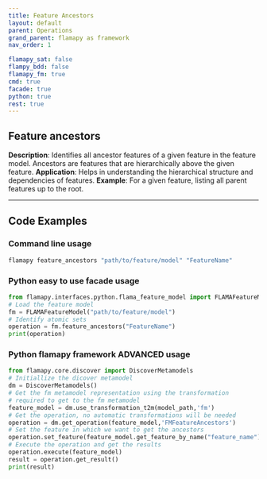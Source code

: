 ```yaml
---
title: Feature Ancestors
layout: default
parent: Operations
grand_parent: flamapy as framework
nav_order: 1

flamapy_sat: false
flampy_bdd: false
flamapy_fm: true
cmd: true
facade: true
python: true
rest: true
---
```

## Feature ancestors

**Description**: 
Identifies all ancestor features of a given feature in the feature model. Ancestors are features that are hierarchically above the given feature.
**Application**: 
Helps in understanding the hierarchical structure and dependencies of features.
**Example**: 
For a given feature, listing all parent features up to the root.

---
## Code Examples

### Command line usage
```bash
flamapy feature_ancestors "path/to/feature/model" "FeatureName"
```

### Python easy to use facade usage
```python
from flamapy.interfaces.python.flama_feature_model import FLAMAFeatureModel
# Load the feature model
fm = FLAMAFeatureModel("path/to/feature/model")
# Identify atomic sets
operation = fm.feature_ancestors("FeatureName")
print(operation)
```

### Python flamapy framework **ADVANCED** usage
```python
from flamapy.core.discover import DiscoverMetamodels
# Initiallize the dicover metamodel
dm = DiscoverMetamodels()
# Get the fm metamodel representation using the transformation 
# required to get to the fm metamodel
feature_model = dm.use_transformation_t2m(model_path,'fm') 
# Get the operation, no automatic transformations will be needed
operation = dm.get_operation(feature_model,'FMFeatureAncestors')
# Set the feature in which we want to get the ancestors
operation.set_feature(feature_model.get_feature_by_name("feature_name"))
# Execute the operation and get the results
operation.execute(feature_model)
result = operation.get_result()
print(result)
```